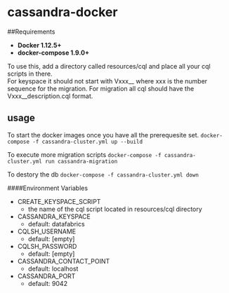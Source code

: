 # cassandra-docker

##Requirements
* **Docker 1.12.5+** 
* **docker-compose 1.9.0+**

To use this, add a directory called resources/cql and place all your cql scripts in there.  
For keyspace it should not start with Vxxx__ where xxx is the number sequence for the migration.
For migration all cql should have the Vxxx__description.cql format. 

## usage
To start the docker images once you have all the prerequesite set. 
`docker-compose -f cassandra-cluster.yml up --build`

To execute more migration scripts
`docker-compose -f cassandra-cluster.yml run cassandra-migration`

To destory the db
`docker-compose -f cassandra-cluster.yml down`


####Environment Variables
- CREATE_KEYSPACE_SCRIPT
    * the name of the cql script located in resources/cql directory
- CASSANDRA_KEYSPACE
    * default: datafabrics
- CQLSH_USERNAME
    * default: [empty]
- CQLSH_PASSWORD
    * default: [empty]
- CASSANDRA_CONTACT_POINT
    * default: localhost
- CASSANDRA_PORT
    * default: 9042